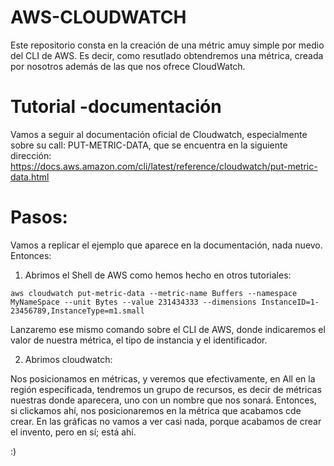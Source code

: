 # AWS-CLOUDWATCH
Este repositorio consta en la creación de una métric amuy simple por medio del CLI de AWS. Es decir, como resutlado obtendremos una métrica, creada por nosotros además de las que nos ofrece CloudWatch.


# Tutorial -documentación

Vamos a seguir al documentación oficial de Cloudwatch, especialmente sobre su call: PUT-METRIC-DATA, que se encuentra en la siguiente dirección: https://docs.aws.amazon.com/cli/latest/reference/cloudwatch/put-metric-data.html

# Pasos: 

Vamos a replicar el ejemplo que aparece en la documentación, nada nuevo. Entonces:

1. Abrimos el Shell de AWS como hemos hecho en otros tutoriales: 

```
aws cloudwatch put-metric-data --metric-name Buffers --namespace MyNameSpace --unit Bytes --value 231434333 --dimensions InstanceID=1-23456789,InstanceType=m1.small
```

Lanzaremo ese mismo comando sobre el CLI de AWS, donde indicaremos el valor de nuestra métrica, el tipo de instancia y el identificador. 

2. Abrimos cloudwatch: 

Nos posicionamos en métricas, y veremos que efectivamente, en All en la región especificada, tendremos un grupo de recursos, es decir de métricas nuestras donde aparecera, uno con un nombre que nos sonará. Entonces, si clickamos ahí, nos posicionaremos en la métrica que acabamos cde crear. En las gráficas no vamos a ver casi nada, porque acabamos de crear el invento, pero en sí; está ahí. 

:)

